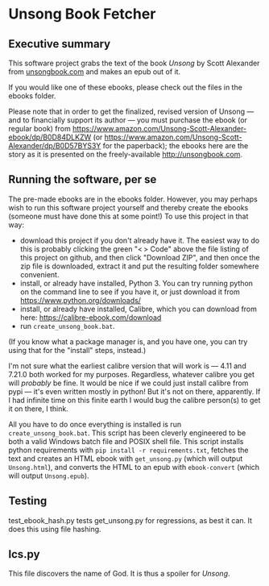 # Unsong Book Fetcher

## Executive summary

This software project grabs the text of the book *Unsong* by Scott Alexander from [unsongbook.com](http://unsongbook.com) and makes an epub out of it.

If you would like one of these ebooks, please check out the files in the ebooks folder.

Please note that in order to get the finalized, revised version of Unsong — and to financially support its author — you must purchase the ebook (or regular book) from <https://www.amazon.com/Unsong-Scott-Alexander-ebook/dp/B0D84DLKZW> (or <https://www.amazon.com/Unsong-Scott-Alexander/dp/B0D57BYS3Y> for the paperback); the ebooks here are the story as it is presented on the freely-available <http://unsongbook.com>.

## Running the software, per se

The pre-made ebooks are in the ebooks folder. However, you may perhaps wish to run this software project yourself and thereby create the ebooks (someone must have done this at some point!) To use this project in that way:
- download this project if you don't already have it. The easiest way to do this is probably clicking the green "< > Code" above the file listing of this project on github, and then click "Download ZIP", and then once the zip file is downloaded, extract it and put the resulting folder somewhere convenient.
- install, or already have installed, Python 3. You can try running python on the command line to see if you have it, or just download it from https://www.python.org/downloads/
- install, or already have installed, Calibre, which you can download from here: <https://calibre-ebook.com/download>
- run `create_unsong_book.bat`.

(If you know what a package manager is, and you have one, you can try using that for the "install" steps, instead.)

I'm not sure what the earliest calibre version that will work is — 4.11 and 7.21.0 both worked for my purposes. Regardless, whatever calibre you get will *probably* be fine. It would be nice if we could just install calibre from pypi — it's even written mostly in python! But it's not on there, apparently. If I had infinite time on this finite earth I would bug the calibre person(s) to get it on there, I think.

All you have to do once everything is installed is run `create_unsong_book.bat`. This script has been cleverly engineered to be both a valid Windows batch file and POSIX shell file. This script installs python requirements with `pip install -r requirements.txt`, fetches the text and creates an HTML ebook with `get_unsong.py` (which will output `Unsong.html`), and converts the HTML to an epub with `ebook-convert` (which will output `Unsong.epub`).

## Testing

test_ebook_hash.py tests get_unsong.py for regressions, as best it can. It does this using file hashing.

## lcs.py

This file discovers the name of God. It is thus a spoiler for _Unsong_.
